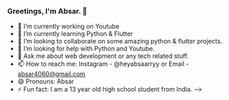 ### Greetings, I'm Absar. 👋

- 🔭 I’m currently working on Youtube
- 🌱 I’m currently learning Python & Flutter
- 👯 I’m looking to collaborate on some amazing python & flutter projects.
- 🤔 I’m looking for help with Python and Youtube.
- 💬 Ask me about web development or any tech related stuff.
- 📫 How to reach me: Instagram - @heyabsaarryy or Email - absar4060@gmail.com
- 😄 Pronouns: Absar
- ⚡ Fun fact: I am a 13 year old high school student from India.
-->
